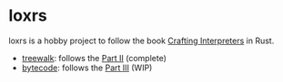 # loxrs

loxrs is a hobby project to follow the book [Crafting Interpreters](https://craftinginterpreters.com/) in Rust.

* [treewalk](./treewalk): follows the [Part II](https://craftinginterpreters.com/a-tree-walk-interpreter.html) (complete)
* [bytecode](./bytecode): follows the [Part III](https://craftinginterpreters.com/a-bytecode-virtual-machine.html) (WIP)

